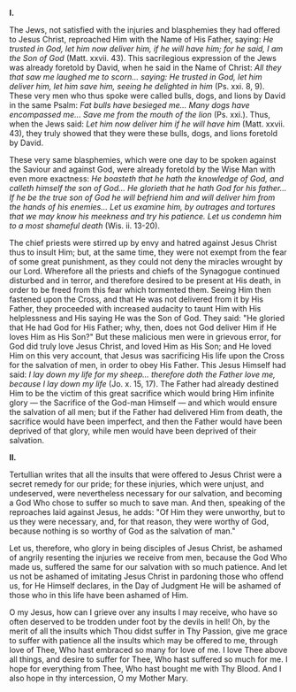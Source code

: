
**I\.**

The Jews, not satisfied with the injuries and blasphemies they had offered to Jesus Christ, reproached Him with the Name of His Father, saying: *He trusted in God, let him now deliver him, if he will have him; for he said, I am the Son of God* (Matt. xxvii. 43). This sacrilegious expression of the Jews was already foretold by David, when he said in the Name of Christ: *All they that saw me laughed me to scorn... saying: He trusted in God, let him deliver him, let him save him, seeing he delighted in him* (Ps. xxi. 8, 9). These very men who thus spoke were called bulls, dogs, and lions by David in the same Psalm: *Fat bulls have besieged me... Many dogs have encompassed me... Save me from the mouth of the lion* (Ps. xxi.). Thus, when the Jews said: *Let him now deliver him if he will have him* (Matt. xxvii. 43), they truly showed that they were these bulls, dogs, and lions foretold by David.

These very same blasphemies, which were one day to be spoken against the Saviour and against God, were already foretold by the Wise Man with even more exactness: *He boasteth that he hath the knowledge of God, and calleth himself the son of God... He glorieth that he hath God for his father... If he be the true son of God he will befriend him and will deliver him from the hands of his enemies... Let us examine him, by outrages and tortures that we may know his meekness and try his patience. Let us condemn him to a most shameful death* (Wis. ii. 13-20).

The chief priests were stirred up by envy and hatred against Jesus Christ thus to insult Him; but, at the same time, they were not exempt from the fear of some great punishment, as they could not deny the miracles wrought by our Lord. Wherefore all the priests and chiefs of the Synagogue continued disturbed and in terror, and therefore desired to be present at His death, in order to be freed from this fear which tormented them. Seeing Him then fastened upon the Cross, and that He was not delivered from it by His Father, they proceeded with increased audacity to taunt Him with His helplessness and His saying He was the Son of God. They said: \"He gloried that He had God for His Father; why, then, does not God deliver Him if He loves Him as His Son?\" But these malicious men were in grievous error, for God did truly love Jesus Christ, and loved Him as His Son; and He loved Him on this very account, that Jesus was sacrificing His life upon the Cross for the salvation of men, in order to obey His Father. This Jesus Himself had said: *I lay down my life for my sheep... therefore doth the Father love me, because I lay down my life* (Jo. x. 15, 17). The Father had already destined Him to be the victim of this great sacrifice which would bring Him infinite glory — the Sacrifice of the God-man Himself — and which would ensure the salvation of all men; but if the Father had delivered Him from death, the sacrifice would have been imperfect, and then the Father would have been deprived of that glory, while men would have been deprived of their salvation.

**II\.**

Tertullian writes that all the insults that were offered to Jesus Christ were a secret remedy for our pride; for these injuries, which were unjust, and undeserved, were nevertheless necessary for our salvation, and becoming a God Who chose to suffer so much to save man. And then, speaking of the reproaches laid against Jesus, he adds: \"Of Him they were unworthy, but to us they were necessary, and, for that reason, they were worthy of God, because nothing is so worthy of God as the salvation of man.\"

Let us, therefore, who glory in being disciples of Jesus Christ, be ashamed of angrily resenting the injuries we receive from men, because the God Who made us, suffered the same for our salvation with so much patience. And let us not be ashamed of imitating Jesus Christ in pardoning those who offend us, for He Himself declares, in the Day of Judgment He will be ashamed of those who in this life have been ashamed of Him.

O my Jesus, how can I grieve over any insults I may receive, who have so often deserved to be trodden under foot by the devils in hell! Oh, by the merit of all the insults which Thou didst suffer in Thy Passion, give me grace to suffer with patience all the insults which may be offered to me, through love of Thee, Who hast embraced so many for love of me. I love Thee above all things, and desire to suffer for Thee, Who hast suffered so much for me. I hope for everything from Thee, Who hast bought me with Thy Blood. And I also hope in thy intercession, O my Mother Mary.

